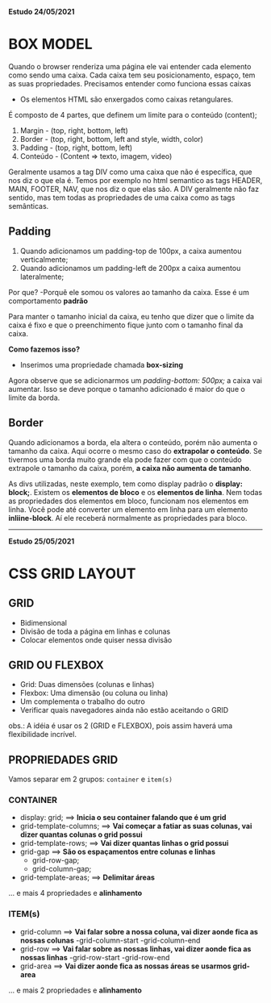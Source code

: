 **Estudo 24/05/2021**

# BOX MODEL

Quando o browser renderiza uma página ele vai entender cada elemento como sendo uma caixa.
Cada caixa tem seu posicionamento, espaço, tem as suas propriedades.
Precisamos entender como funciona essas caixas

- Os elementos HTML são enxergados como caixas retangulares.

É composto de 4 partes, que definem um limite para o conteúdo (content);

1. Margin - (top, right, bottom, left)
2. Border - (top, right, bottom, left and style, width, color)
3. Padding - (top, right, bottom, left)
4. Conteúdo - (Content => texto, imagem, video)

Geralmente usamos a tag DIV como uma caixa que não é específica, que nos diz o que ela é. Temos por exemplo no html semantico as tags HEADER, MAIN, FOOTER, NAV, que nos diz o que elas são. A DIV geralmente não faz sentido, mas tem todas as propriedades de uma caixa como as tags semânticas.

## Padding
1. Quando adicionamos um padding-top de 100px, a caixa aumentou verticalmente;
2. Quando adicionamos um padding-left de 200px a caixa aumentou lateralmente;

Por que?
-Porquê ele somou os valores ao tamanho da caixa. Esse é um comportamento **padrão**

Para manter o tamanho inicial da caixa, eu tenho que dizer que o limite da caixa é fixo e que o preenchimento fique junto com o tamanho final da caixa.

**Como fazemos isso?**
- Inserimos uma propriedade chamada **box-sizing**

Agora observe que se adicionarmos um *padding-bottom: 500px;* a caixa vai aumentar. Isso se deve porque o tamanho adicionado é maior do que o limite da borda.


## Border 

Quando adicionamos a borda, ela altera o conteúdo, porém não aumenta o tamanho da caixa. Aqui ocorre o mesmo caso do **extrapolar o conteúdo**. Se tivermos uma borda muito grande ela pode fazer com que o conteúdo extrapole o tamanho da caixa, porém, **a caixa não aumenta de tamanho**.

As divs utilizadas, neste exemplo, tem como display padrão o **display: block;**.
Existem os **elementos de bloco** e os **elementos de linha**.
Nem todas as propriedades dos elementos em bloco, funcionam nos elementos em linha.
Você pode até converter um elemento em linha para um elemento **inliine-block**. Aí ele receberá normalmente as propriedades para bloco.


-------------------------------------------------------------------------------------
**Estudo 25/05/2021**

# CSS GRID LAYOUT

## GRID
- Bidimensional
- Divisão de toda a página em linhas e colunas
- Colocar elementos onde quiser nessa divisão

## GRID OU FLEXBOX
- Grid: Duas dimensões (colunas e linhas)
- Flexbox: Uma dimensão (ou coluna ou linha)
- Um complementa o trabalho do outro
- Verificar quais navegadores ainda não estão aceitando o GRID

obs.: A idéia é usar os 2 (GRID e FLEXBOX), pois assim haverá uma flexibilidade incrível.


## PROPRIEDADES GRID

Vamos separar em 2 grupos:
`container` e `item(s)`

### CONTAINER
- display: grid;  ==> **Inicia o seu container falando que é um grid** 
- grid-template-columns; ==> **Vai começar a fatiar as suas colunas, vai dizer quantas colunas o grid possui**
- grid-template-rows; ==> **Vai dizer quantas linhas o grid possui**
- grid-gap     ==> **São os espaçamentos entre colunas e linhas**
    - grid-row-gap;
    - grid-column-gap;
- grid-template-areas;  ==> **Delimitar áreas**

... e mais 4 propriedades e **alinhamento**


### ITEM(s)

- grid-column   ==> **Vai falar sobre a nossa coluna, vai dizer aonde fica as nossas colunas**
    -grid-column-start
    -grid-column-end
- grid-row      ==> **Vai falar sobre as nossas linhas, vai dizer aonde fica as nossas linhas**
    -grid-row-start
    -grid-row-end
- grid-area     ==> **Vai dizer aonde fica as nossas áreas se usarmos grid-area**

... e mais 2 propriedades e **alinhamento**


